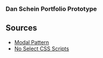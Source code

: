### Dan Schein Portfolio Prototype

## Sources
* [Modal Pattern ](https://alligator.io/react/modal-component/)
* [No Select CSS Scripts ](https://stackoverflow.com/questions/826782/how-to-disable-text-selection-highlighting) 